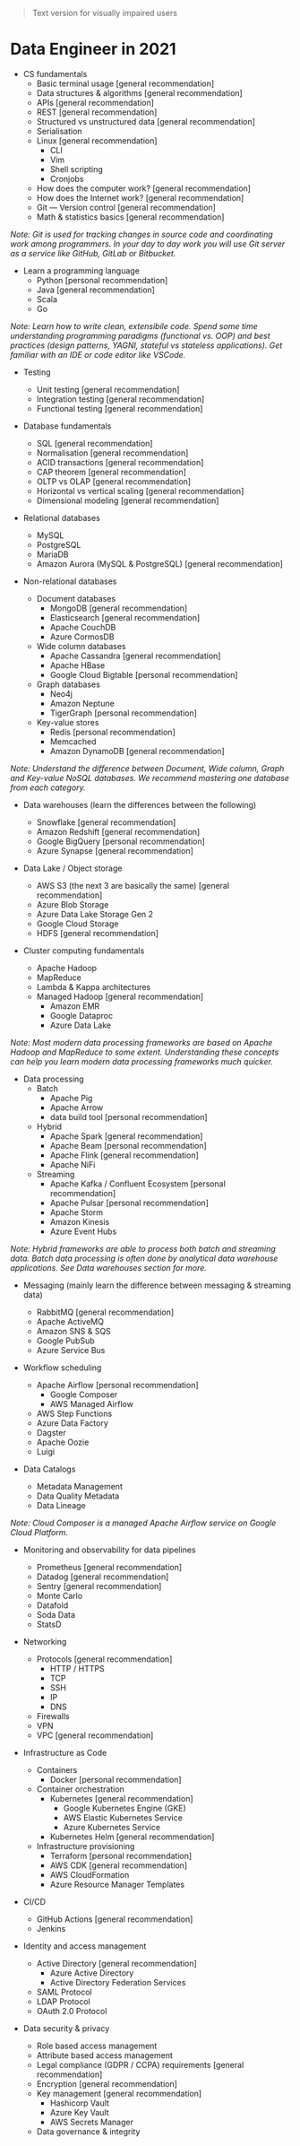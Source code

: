 > Text version for visually impaired users

# Data Engineer in 2021

* CS fundamentals
	* Basic terminal usage [general recommendation]
	* Data structures & algorithms [general recommendation]
	* APIs [general recommendation]
	* REST [general recommendation]
	* Structured vs unstructured data [general recommendation]
	* Serialisation
	* Linux [general recommendation]
		* CLI
		* Vim
		* Shell scripting
		* Cronjobs
	* How does the computer work? [general recommendation]
	* How does the Internet work? [general recommendation]
	* Git — Version control [general recommendation]
	* Math & statistics basics [general recommendation]

*Note: Git is used for tracking changes in source code and coordinating work among programmers. In your day to day work you will use Git server as a service like GitHub, GitLab or Bitbucket.*

* Learn a programming language
	* Python [personal recommendation]
	* Java [general recommendation]
	* Scala
	* Go

*Note: Learn how to write clean, extensibile code. Spend some time understanding programming paradigms (functional vs. OOP) and best practices (design patterns, YAGNI, stateful vs stateless applications). Get familiar with an IDE or code editor like VSCode.*

* Testing
	* Unit testing [general recommendation]
	* Integration testing [general recommendation]
	* Functional testing [general recommendation]

* Database fundamentals
	* SQL [general recommendation]
	* Normalisation [general recommendation]
	* ACID transactions [general recommendation]
	* CAP theorem [general recommendation]
	* OLTP vs OLAP [general recommendation]
	* Horizontal vs vertical scaling [general recommendation]
	* Dimensional modeling [general recommendation]

* Relational databases
	* MySQL 
	* PostgreSQL 
	* MariaDB
	* Amazon Aurora (MySQL & PostgreSQL) [general recommendation]

* Non-relational databases
	* Document databases
		* MongoDB [general recommendation]
		* Elasticsearch [general recommendation]
		* Apache CouchDB
		* Azure CormosDB
	* Wide column databases
		* Apache Cassandra [general recommendation]
		* Apache HBase 
		* Google Cloud Bigtable [personal recommendation]
	* Graph databases
		* Neo4j
		* Amazon Neptune
		* TigerGraph [personal recommendation]
	* Key-value stores
		* Redis [personal recommendation]
		* Memcached
		* Amazon DynamoDB [general recommendation]

*Note: Understand the difference between Document, Wide column, Graph and Key-value NoSQL databases. We recommend mastering one database from each category.*

* Data warehouses (learn the differences between the following)
	* Snowflake [general recommendation]
	* Amazon Redshift [general recommendation]
	* Google BigQuery [personal recommendation]
	* Azure Synapse [general recommendation]

* Data Lake / Object storage
	* AWS S3 (the next 3 are basically the same) [general recommendation]
	* Azure Blob Storage
	* Azure Data Lake Storage Gen 2
	* Google Cloud Storage
	* HDFS [general recommendation]

* Cluster computing fundamentals
	* Apache Hadoop 
	* MapReduce
	* Lambda & Kappa architectures
	* Managed Hadoop [general recommendation]
		* Amazon EMR
		* Google Dataproc
		* Azure Data Lake

*Note: Most modern data processing frameworks are based on Apache Hadoop and MapReduce to some extent. Understanding these concepts can help you learn modern data processing frameworks much quicker.*

* Data processing
	* Batch
		* Apache Pig
		* Apache Arrow
		* data build tool [personal recommendation]
	* Hybrid
		* Apache Spark [general recommendation]
		* Apache Beam [personal recommendation]
		* Apache Flink [general recommendation]
		* Apache NiFi
	* Streaming
		* Apache Kafka / Confluent Ecosystem [personal recommendation]
		* Apache Pulsar [personal recommendation]
		* Apache Storm 
		* Amazon Kinesis
		* Azure Event Hubs

*Note: Hybrid frameworks are able to process both batch and streaming data. Batch data processing is often done by analytical data warehouse applications. See Data warehouses section for more.*

* Messaging (mainly learn the difference between messaging & streaming data)
	* RabbitMQ [general recommendation]
	* Apache ActiveMQ
	* Amazon SNS & SQS
	* Google PubSub
	* Azure Service Bus

* Workflow scheduling
	* Apache Airflow [personal recommendation]
		* Google Composer
		* AWS Managed Airflow
	* AWS Step Functions
	* Azure Data Factory
	* Dagster
	* Apache Oozie
	* Luigi

* Data Catalogs
	* Metadata Management
	* Data Quality Metadata
	* Data Lineage 

*Note: Cloud Composer is a managed Apache Airflow service on Google Cloud Platform.*

* Monitoring and observability for data pipelines
	* Prometheus [general recommendation]
	* Datadog [general recommendation]
	* Sentry [general recommendation]
	* Monte Carlo
	* Datafold
	* Soda Data
	* StatsD

* Networking
	* Protocols [general recommendation]
		* HTTP / HTTPS
		* TCP
		* SSH
		* IP
		* DNS
	* Firewalls
	* VPN 
	* VPC [general recommendation]

* Infrastructure as Code
	* Containers
		* Docker [personal recommendation]
	* Container orchestration
		* Kubernetes [general recommendation]
			* Google Kubernetes Engine (GKE)
			* AWS Elastic Kubernetes Service
			* Azure Kubernetes Service 
		* Kubernetes Helm [general recommendation]
	* Infrastructure provisioning
		* Terraform [personal recommendation]
		* AWS CDK [general recommendation]
		* AWS CloudFormation
		* Azure Resource Manager Templates

* CI/CD
	* GitHub Actions [general recommendation]
	* Jenkins

* Identity and access management
	* Active Directory [general recommendation]
		* Azure Active Directory
		* Active Directory Federation Services
	* SAML Protocol
	* LDAP Protocol
	* OAuth 2.0 Protocol

* Data security & privacy
	* Role based access management
	* Attribute based access management
	* Legal compliance (GDPR / CCPA) requirements [general recommendation]
	* Encryption [general recommendation]
	* Key management [general recommendation]
		* Hashicorp Vault
		* Azure Key Vault
		* AWS Secrets Manager
	* Data governance & integrity

